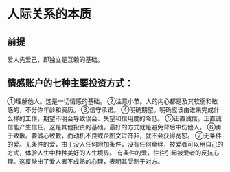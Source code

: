# 人际关系的本质

## 前提

爱人先爱己，即独立是互赖的基础。

## 情感账户的七种主要投资方式：

①理解他人。这是一切情感的基础。
②注意小节。人的内心都是及其软弱和敏感的，不分你年龄和资历。
③信守承诺。
④明确期望。明确应该由谁来完成什么样的工作，期望不明会导致误会、失望和信用度的降低。
⑤正直诚信。正直诚信能产生信任，这是其他投资的基础。最好的方式就是避免背后中伤他人。
⑥勇于致歉。要诚心致歉，而动机不良或企图文过饰非，就不会获得宽恕。
⑦无条件的爱。无条件的爱，由于没人任何附加条件，没有任何牵绊，被爱者可以用自己的方式，体验人生中种种美好的人生境界。
有条件的爱，往往引起被爱者的反抗心理。这反映出了爱人者不成熟的心理，表明其受制于对方。